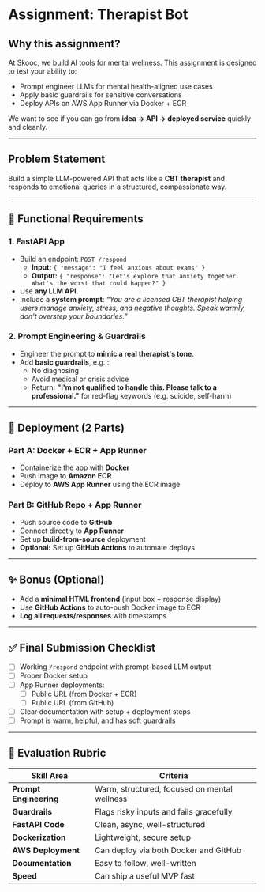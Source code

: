 # Assignment: Therapist Bot

## Why this assignment?

At Skooc, we build AI tools for mental wellness. This assignment is designed to test your ability to:

*   Prompt engineer LLMs for mental health-aligned use cases
*   Apply basic guardrails for sensitive conversations
*   Deploy APIs on AWS App Runner via Docker + ECR

We want to see if you can go from **idea → API → deployed service** quickly and cleanly.

---

## Problem Statement

Build a simple LLM-powered API that acts like a **CBT therapist** and responds to emotional queries in a structured, compassionate way.

---

## 🎯 Functional Requirements

### 1. FastAPI App

*   Build an endpoint: `POST /respond`
    *   **Input:** `{ "message": "I feel anxious about exams" }`
    *   **Output:** `{ "response": "Let's explore that anxiety together. What's the worst that could happen?" }`
*   Use **any LLM API**.
*   Include a **system prompt**: _“You are a licensed CBT therapist helping users manage anxiety, stress, and negative thoughts. Speak warmly, don't overstep your boundaries.”_

### 2. Prompt Engineering & Guardrails

*   Engineer the prompt to **mimic a real therapist's tone**.
*   Add **basic guardrails**, e.g.,:
    *   No diagnosing
    *   Avoid medical or crisis advice
    *   Return: **"I'm not qualified to handle this. Please talk to a professional."** for red-flag keywords (e.g. suicide, self-harm)

---

## 🚀 Deployment (2 Parts)

### Part A: Docker + ECR + App Runner

*   Containerize the app with **Docker**
*   Push image to **Amazon ECR**
*   Deploy to **AWS App Runner** using the ECR image

### Part B: GitHub Repo + App Runner

*   Push source code to **GitHub**
*   Connect directly to **App Runner**
*   Set up **build-from-source** deployment
*   **Optional:** Set up **GitHub Actions** to automate deploys

---

## ✨ Bonus (Optional)

*   Add a **minimal HTML frontend** (input box + response display)
*   Use **GitHub Actions** to auto-push Docker image to ECR
*   **Log all requests/responses** with timestamps

---

## ✅ Final Submission Checklist

*   [ ] Working `/respond` endpoint with prompt-based LLM output
*   [ ] Proper Docker setup
*   [ ] App Runner deployments:
    *   [ ] Public URL (from Docker + ECR)
    *   [ ] Public URL (from GitHub)
*   [ ] Clear documentation with setup + deployment steps
*   [ ] Prompt is warm, helpful, and has soft guardrails

---

## 🧠 Evaluation Rubric

| Skill Area          | Criteria                                     |
| ------------------- | -------------------------------------------- |
| **Prompt Engineering** | Warm, structured, focused on mental wellness |
| **Guardrails**      | Flags risky inputs and fails gracefully      |
| **FastAPI Code**    | Clean, async, well-structured                |
| **Dockerization**   | Lightweight, secure setup                    |
| **AWS Deployment**  | Can deploy via both Docker and GitHub        |
| **Documentation**   | Easy to follow, well-written                 |
| **Speed**           | Can ship a useful MVP fast                   |
